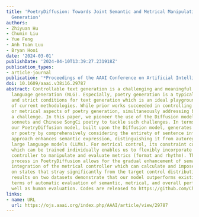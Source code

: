 ```yaml
---
title: 'PoetryDiffusion: Towards Joint Semantic and Metrical Manipulation in Poetry
  Generation'
authors:
- Zhiyuan Hu
- Chumin Liu
- Yue Feng
- Anh Tuan Luu
- Bryan Hooi
date: '2024-03-01'
publishDate: '2024-04-10T13:39:27.231918Z'
publication_types:
- article-journal
publication: '*Proceedings of the AAAI Conference on Artificial Intelligence*'
doi: 10.1609/aaai.v38i16.29787
abstract: Controllable text generation is a challenging and meaningful field in natural
  language generation (NLG). Especially, poetry generation is a typical one with well-defined
  and strict conditions for text generation which is an ideal playground for the assessment
  of current methodologies. While prior works succeeded in controlling either semantic
  or metrical aspects of poetry generation, simultaneously addressing both remains
  a challenge. In this paper, we pioneer the use of the Diffusion model for generating
  sonnets and Chinese SongCi poetry to tackle such challenges. In terms of semantics,
  our PoetryDiffusion model, built upon the Diffusion model, generates entire sentences
  or poetry by comprehensively considering the entirety of sentence information. This
  approach enhances semantic expression, distinguishing it from autoregressive and
  large language models (LLMs). For metrical control, its constraint control module
  which can be trained individually enables us to flexibly incorporate a novel metrical
  controller to manipulate and evaluate metrics (format and rhythm). The denoising
  process in PoetryDiffusion allows for the gradual enhancement of semantics and flexible
  integration of the metrical controller which can calculate and impose penalties
  on states that stray significantly from the target control distribution. Experimental
  results on two datasets demonstrate that our model outperforms existing models in
  terms of automatic evaluation of semantic, metrical, and overall performance as
  well as human evaluation. Codes are released to https://github.com/ChorlingLau/PoetryDiffusion/.
links:
- name: URL
  url: https://ojs.aaai.org/index.php/AAAI/article/view/29787
---
```

